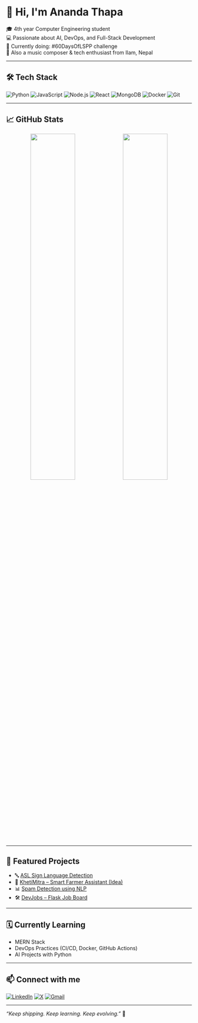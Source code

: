 # 👋 Hi, I'm Ananda Thapa

🎓 4th year Computer Engineering student  
💻 Passionate about AI, DevOps, and Full-Stack Development  
🚀 Currently doing: #60DaysOfLSPP challenge  
🎸 Also a music composer & tech enthusiast from Ilam, Nepal

---

## 🛠️ Tech Stack

![Python](https://img.shields.io/badge/Python-3776AB?style=for-the-badge&logo=python&logoColor=white)
![JavaScript](https://img.shields.io/badge/JavaScript-F7DF1E?style=for-the-badge&logo=javascript&logoColor=black)
![Node.js](https://img.shields.io/badge/Node.js-339933?style=for-the-badge&logo=nodedotjs&logoColor=white)
![React](https://img.shields.io/badge/React-20232A?style=for-the-badge&logo=react&logoColor=61DAFB)
![MongoDB](https://img.shields.io/badge/MongoDB-4EA94B?style=for-the-badge&logo=mongodb&logoColor=white)
![Docker](https://img.shields.io/badge/Docker-2496ED?style=for-the-badge&logo=docker&logoColor=white)
![Git](https://img.shields.io/badge/Git-F05032?style=for-the-badge&logo=git&logoColor=white)

---

## 📈 GitHub Stats

<p align="center">
  <img src="https://github-readme-stats.vercel.app/api?username=aanandahero&show_icons=true&theme=radical" width="49%" />
  <img src="https://github-readme-streak-stats.herokuapp.com/?user=aanandahero&theme=radical" width="49%" />
</p>

---

## 🚀 Featured Projects

- 🔤 [ASL Sign Language Detection](https://github.com/aanandahero/ASL-detection-py)  
- 🌱 [KhetiMitra – Smart Farmer Assistant (Idea)](https://github.com/aanandahero)  
- 📊 [Spam Detection using NLP](https://github.com/aanandahero/spam_detection)  
- 🛠️ [DevJobs – Flask Job Board](https://github.com/aanandahero/devjobs)

---

## 🗓️ Currently Learning

- MERN Stack
- DevOps Practices (CI/CD, Docker, GitHub Actions)
- AI Projects with Python

---


## 📫 Connect with me

[![LinkedIn](https://img.shields.io/badge/LinkedIn-Aananda%20Sagar%20Thapa-blue?style=for-the-badge&logo=linkedin)](https://www.linkedin.com/in/aananda-sagar-thapa-6b9161370/)
[![X](https://img.shields.io/badge/X-%40aanandahero-black?style=for-the-badge&logo=twitter)](https://x.com/i_am_aananda)
[![Gmail](https://img.shields.io/badge/Gmail-findmrananda%40gmail.com-D14836?style=for-the-badge&logo=gmail&logoColor=white)](mailto:findmrananda@gmail.com)


---

_“Keep shipping. Keep learning. Keep evolving.”_ 🚀

